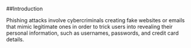 ##Introduction

Phishing attacks involve cybercriminals creating fake websites or emails that mimic legitimate ones in order to trick users into revealing their personal information, such as usernames, passwords, and credit card details.
